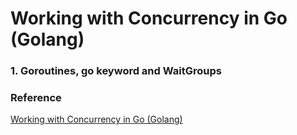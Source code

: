 # Working with Concurrency in Go (Golang)

### 1. Goroutines, go keyword and   WaitGroups

### Reference

[Working with Concurrency in Go (Golang)](https://www.udemy.com/course/working-with-concurrency-in-go-golang/)